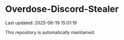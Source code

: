 # Overdose-Discord-Stealer

Last updated: 2025-06-19 15:01:19

This repository is automatically maintained.
